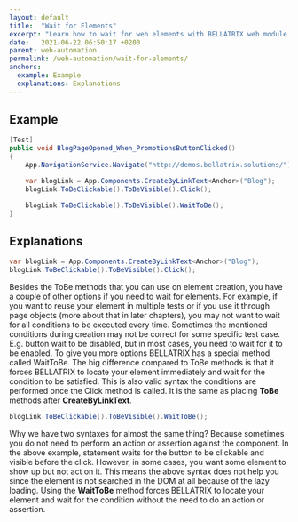 ```yaml
---
layout: default
title:  "Wait for Elements"
excerpt: "Learn how to wait for web elements with BELLATRIX web module."
date:   2021-06-22 06:50:17 +0200
parent: web-automation
permalink: /web-automation/wait-for-elements/
anchors:
  example: Example
  explanations: Explanations
---
```

Example
-------
```csharp
[Test]
public void BlogPageOpened_When_PromotionsButtonClicked()
{
    App.NavigationService.Navigate("http://demos.bellatrix.solutions/");

    var blogLink = App.Components.CreateByLinkText<Anchor>("Blog");
    blogLink.ToBeClickable().ToBeVisible().Click();

    blogLink.ToBeClickable().ToBeVisible().WaitToBe();
}
```

Explanations
------------
```csharp
var blogLink = App.Components.CreateByLinkText<Anchor>("Blog");
blogLink.ToBeClickable().ToBeVisible().Click();
```
Besides the ToBe methods that you can use on element creation, you have a couple of other options if you need to wait for elements. For example, if you want to reuse your element in multiple tests or if you use it through page objects (more about that in later chapters), you may not want to wait for all conditions to be executed every time. Sometimes the mentioned conditions during creation may not be correct for some specific test case. E.g. button wait to be disabled, but in most cases, you need to wait for it to be enabled. To give you more options BELLATRIX has a special method called WaitToBe. The big difference compared to ToBe methods is that it forces BELLATRIX to locate your element immediately and wait for the condition to be satisfied.
This is also valid syntax the conditions are performed once the Click method is called. It is the same as placing **ToBe** methods after **CreateByLinkText**.
```csharp
blogLink.ToBeClickable().ToBeVisible().WaitToBe();
```
Why we have two syntaxes for almost the same thing? Because sometimes you do not need to perform an action or assertion against the component. In the above example, statement waits for the button to be clickable and visible before the click. However, in some cases, you want some element to show up but not act on it. This means the above syntax does not help you since the element is not searched in the DOM at all because of the lazy loading.
Using the **WaitToBe** method forces BELLATRIX to locate your element and wait for the condition without the need to do an action or assertion.